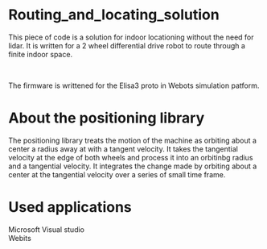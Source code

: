 # Routing_and_locating_solution
<p>This piece of code is a solution for indoor locationing without the need for lidar. It is written for a 2 wheel differential drive robot to route through a finite indoor space.
</p>
<br>
<p>
The firmware is writtened for the Elisa3 proto in Webots simulation patform.
</p>

<h1>About the positioning library</h1>
<p>
The positioning library treats the motion of the machine as orbiting about a center a radius away at with a tangent velocity.
It takes the tangential velocity at the edge of both wheels and process it into an orbitinbg radius and a tangential velocity.
It integrates the change made by orbiting about a center at the tangential velocity over a series of small time frame.
</p>

<h1>Used applications</h1>
<p>
Microsoft Visual studio
<br>
Webits
</p>

